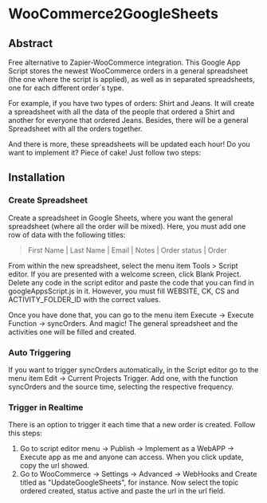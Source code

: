 # WooCommerce2GoogleSheets

## Abstract
Free alternative to Zapier-WooCommerce integration. This Google App Script stores the newest WooCommerce orders in a general spreadsheet (the one where the script is applied), as well as in separated spreadsheets, one for each different order´s type.

For example, if you have two types of orders: Shirt and Jeans. It will create a spreadsheet with all the data of the people that ordered a Shirt and another for everyone that ordered Jeans. Besides, there will be a general Spreadsheet with all the orders together.

And there is more, these spreadsheets will be updated each hour! Do you want to implement it? Piece of cake! Just follow two steps:

## Installation
### Create Spreadsheet
Create a spreadsheet in Google Sheets, where you want the general spreadsheet (where all the order will be mixed). Here, you must add one row of data with the following titles:
> First Name	| Last Name |	Email	| Notes |	Order status | Order

From within the new spreadsheet, select the menu item Tools > Script editor. If you are presented with a welcome screen, click Blank Project. Delete any code in the script editor and paste the code that you can find in googleAppsScript.js in it. However, you must fill WEBSITE, CK, CS and ACTIVITY_FOLDER_ID with the correct values.

Once you have done that, you can go to the menu item Execute -> Execute Function -> syncOrders. And magic! The general spreadsheet and the activities one will be filled and created.

### Auto Triggering
If you want to trigger syncOrders automatically, in the Script editor go to the menu item Edit -> Current Projects Trigger. Add one, with the function syncOrders and the source time, selecting the respective frequency.

### Trigger in Realtime
There is an option to trigger it each time that a new order is created. Follow this steps:
1. Go to script editor menu -> Publish -> Implement as a WebAPP -> Execute app as me and anyone can access. When you click update, copy the url showed.
2. Go to WooCommerce -> Settings -> Advanced -> WebHooks and Create titled as "UpdateGoogleSheets", for instance. Now select the topic ordered created, status active and paste the url in the url field.
